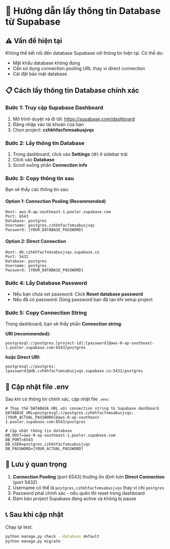 # 🔧 Hướng dẫn lấy thông tin Database từ Supabase

## ⚠️ Vấn đề hiện tại
Không thể kết nối đến database Supabase với thông tin hiện tại. Có thể do:
- Mật khẩu database không đúng
- Cần sử dụng connection pooling URL thay vì direct connection
- Cài đặt bảo mật database

## 📋 Cách lấy thông tin Database chính xác

### Bước 1: Truy cập Supabase Dashboard
1. Mở trình duyệt và đi tới: https://supabase.com/dashboard
2. Đăng nhập vào tài khoản của bạn
3. Chọn project: **czhkhfacfxmsabusjvqs**

### Bước 2: Lấy thông tin Database
1. Trong dashboard, click vào **Settings** (⚙️) ở sidebar trái
2. Click vào **Database**
3. Scroll xuống phần **Connection info**

### Bước 3: Copy thông tin sau
Bạn sẽ thấy các thông tin sau:

#### Option 1: Connection Pooling (Recommended)
```
Host: aws-0-ap-southeast-1.pooler.supabase.com
Port: 6543
Database: postgres
Username: postgres.czhkhfacfxmsabusjvqs
Password: [YOUR_DATABASE_PASSWORD]
```

#### Option 2: Direct Connection
```
Host: db.czhkhfacfxmsabusjvqs.supabase.co
Port: 5432
Database: postgres
Username: postgres
Password: [YOUR_DATABASE_PASSWORD]
```

### Bước 4: Lấy Database Password
- Nếu bạn chưa set password: Click **Reset database password**
- Nếu đã có password: Dùng password bạn đã tạo khi setup project

### Bước 5: Copy Connection String
Trong dashboard, bạn sẽ thấy phần **Connection string**:

**URI (recommended):**
```
postgresql://postgres.[project-id]:[password]@aws-0-ap-southeast-1.pooler.supabase.com:6543/postgres
```

**hoặc Direct URI:**
```
postgresql://postgres:[password]@db.czhkhfacfxmsabusjvqs.supabase.co:5432/postgres
```

## 🔄 Cập nhật file .env

Sau khi có thông tin chính xác, cập nhật file `.env`:

```env
# Thay thế DATABASE_URL với connection string từ Supabase dashboard
DATABASE_URL=postgresql://postgres.czhkhfacfxmsabusjvqs:[YOUR_ACTUAL_PASSWORD]@aws-0-ap-southeast-1.pooler.supabase.com:6543/postgres

# Cập nhật thông tin database
DB_HOST=aws-0-ap-southeast-1.pooler.supabase.com
DB_PORT=6543
DB_USER=postgres.czhkhfacfxmsabusjvqs
DB_PASSWORD=[YOUR_ACTUAL_PASSWORD]
```

## 🚨 Lưu ý quan trọng

1. **Connection Pooling** (port 6543) thường ổn định hơn **Direct Connection** (port 5432)
2. Username có thể là `postgres.czhkhfacfxmsabusjvqs` thay vì chỉ `postgres`
3. Password phải chính xác - nếu quên thì reset trong dashboard
4. Đảm bảo project Supabase đang active và không bị pause

## 📞 Sau khi cập nhật

Chạy lại test:
```bash
python manage.py check --database default
python manage.py migrate
```